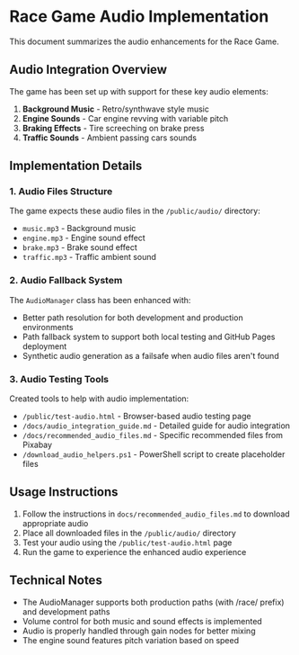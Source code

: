 # Race Game Audio Implementation

This document summarizes the audio enhancements for the Race Game.

## Audio Integration Overview

The game has been set up with support for these key audio elements:

1. **Background Music** - Retro/synthwave style music
2. **Engine Sounds** - Car engine revving with variable pitch
3. **Braking Effects** - Tire screeching on brake press
4. **Traffic Sounds** - Ambient passing cars sounds

## Implementation Details

### 1. Audio Files Structure

The game expects these audio files in the `/public/audio/` directory:
- `music.mp3` - Background music
- `engine.mp3` - Engine sound effect
- `brake.mp3` - Brake sound effect
- `traffic.mp3` - Traffic ambient sound

### 2. Audio Fallback System

The `AudioManager` class has been enhanced with:
- Better path resolution for both development and production environments
- Path fallback system to support both local testing and GitHub Pages deployment
- Synthetic audio generation as a failsafe when audio files aren't found

### 3. Audio Testing Tools

Created tools to help with audio implementation:
- `/public/test-audio.html` - Browser-based audio testing page
- `/docs/audio_integration_guide.md` - Detailed guide for audio integration
- `/docs/recommended_audio_files.md` - Specific recommended files from Pixabay
- `/download_audio_helpers.ps1` - PowerShell script to create placeholder files

## Usage Instructions

1. Follow the instructions in `docs/recommended_audio_files.md` to download appropriate audio
2. Place all downloaded files in the `/public/audio/` directory
3. Test your audio using the `/public/test-audio.html` page
4. Run the game to experience the enhanced audio experience

## Technical Notes

- The AudioManager supports both production paths (with /race/ prefix) and development paths
- Volume control for both music and sound effects is implemented
- Audio is properly handled through gain nodes for better mixing
- The engine sound features pitch variation based on speed
